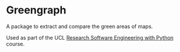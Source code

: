 Greengraph
==========

A package to extract and compare the green areas of maps.
 
Used as part of the UCL [Research Software Engineering with Python](http://development.rc.ucl.ac.uk/training/engineering/) course.